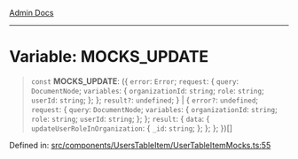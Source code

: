 [Admin Docs](/)

---

# Variable: MOCKS_UPDATE

> `const` **MOCKS_UPDATE**: (\{ `error`: `Error`; `request`: \{ `query`: `DocumentNode`; `variables`: \{ `organizationId`: `string`; `role`: `string`; `userId`: `string`; \}; \}; `result?`: `undefined`; \} \| \{ `error?`: `undefined`; `request`: \{ `query`: `DocumentNode`; `variables`: \{ `organizationId`: `string`; `role`: `string`; `userId`: `string`; \}; \}; `result`: \{ `data`: \{ `updateUserRoleInOrganization`: \{ `_id`: `string`; \}; \}; \}; \})[]

Defined in: [src/components/UsersTableItem/UserTableItemMocks.ts:55](https://github.com/PalisadoesFoundation/talawa-admin/blob/main/src/components/UsersTableItem/UserTableItemMocks.ts#L55)
